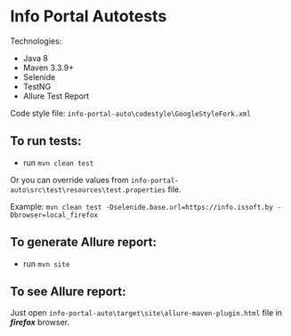 # Info Portal Autotests
Technologies:
* Java 8
* Maven 3.3.9+
* Selenide
* TestNG
* Allure Test Report

Code style file: `info-portal-auto\codestyle\GoogleStyleFork.xml` 

## To run tests:

* run `mvn clean test`

Or you can override values from `info-portal-auto\src\test\resources\test.properties` file.

Example:
`mvn clean test -Dselenide.base.url=https://info.issoft.by -Dbrowser=local_firefox`

## To generate Allure report:

* run `mvn site`

## To see Allure report:

Just open `info-portal-auto\target\site\allure-maven-plugin.html` file in ***firefox*** browser.
